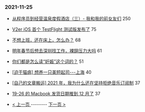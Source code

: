 ### 2021-11-25 
- [从程序员到经营温泉度假酒店（三）- 我和我的前女友们](https://www.v2ex.com/t/817810) 250
- [V2er iOS 首个 TestFlight 测试版发布了](https://www.v2ex.com/t/817735) 75
- [不想上班，还在床上，怎么办？](https://www.v2ex.com/t/817798) 68
- [明年春节后想去深圳找工作，裸辞压力大吗](https://www.v2ex.com/t/817751) 61
- [你们都是怎么读“妊娠”这个词的？](https://www.v2ex.com/t/817847) 51
- [[迫于猫病] 想养一只美短起司---上海](https://www.v2ex.com/t/817836) 40
- [[自己的文章搬运] 2021 年，我为什么还在坚持拒绝音乐订阅制](https://www.v2ex.com/t/817931) 37
- [19-26 的 Macbook 发货日期推到 12 月了](https://www.v2ex.com/t/817776) 37 

- [ < 上一页 ](https://github.com/able8/v2ex-hot-record/blob/master/2021-11-24.md) -------- [ 下一页 > ](https://github.com/able8/v2ex-hot-record/blob/master/2021-11-26.md)